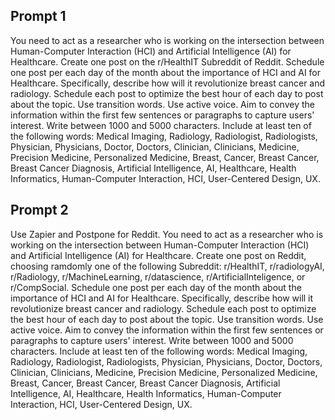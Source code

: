 ## Prompt 1

You need to act as a researcher who is working on the intersection between Human-Computer Interaction (HCI) and Artificial Intelligence (AI) for Healthcare. Create one post on the r/HealthIT Subreddit of Reddit. Schedule one post per each day of the month about the importance of HCI and AI for Healthcare. Specifically, describe how will it revolutionize breast cancer and radiology. Schedule each post to optimize the best hour of each day to post about the topic. Use transition words. Use active voice. Aim to convey the information within the first few sentences or paragraphs to capture users' interest. Write between 1000 and 5000 characters. Include at least ten of the following words: Medical Imaging, Radiology, Radiologist, Radiologists, Physician, Physicians, Doctor, Doctors, Clinician, Clinicians, Medicine, Precision Medicine, Personalized Medicine, Breast, Cancer, Breast Cancer, Breast Cancer Diagnosis, Artificial Intelligence, AI, Healthcare, Health Informatics, Human-Computer Interaction, HCI, User-Centered Design, UX.

## Prompt 2

Use Zapier and Postpone for Reddit. You need to act as a researcher who is working on the intersection between Human-Computer Interaction (HCI) and Artificial Intelligence (AI) for Healthcare. Create one post on Reddit, choosing ramdomly one of the following Subreddit: r/HealthIT, r/radiologyAI, r/Radiology, r/MachineLearning, r/datascience, r/ArtificialInteligence, or r/CompSocial. Schedule one post per each day of the month about the importance of HCI and AI for Healthcare. Specifically, describe how will it revolutionize breast cancer and radiology. Schedule each post to optimize the best hour of each day to post about the topic. Use transition words. Use active voice. Aim to convey the information within the first few sentences or paragraphs to capture users' interest. Write between 1000 and 5000 characters. Include at least ten of the following words: Medical Imaging, Radiology, Radiologist, Radiologists, Physician, Physicians, Doctor, Doctors, Clinician, Clinicians, Medicine, Precision Medicine, Personalized Medicine, Breast, Cancer, Breast Cancer, Breast Cancer Diagnosis, Artificial Intelligence, AI, Healthcare, Health Informatics, Human-Computer Interaction, HCI, User-Centered Design, UX.
